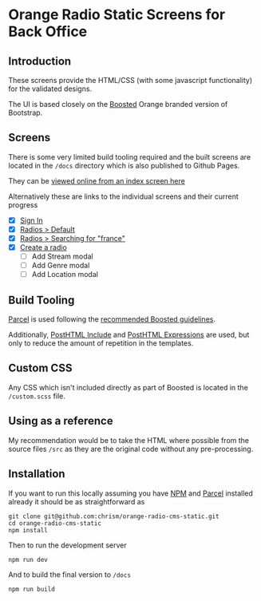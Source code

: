 # Orange Radio Static Screens for Back Office

## Introduction

These screens provide the HTML/CSS (with some javascript functionality) for the validated designs.

The UI is based closely on the [Boosted](https://boosted.orange.com/) Orange branded version of Bootstrap.

## Screens

There is some very limited build tooling required and the built screens are located in the `/docs` directory which is also published to Github Pages.

They can be [viewed online from an index screen here](http://chrismasters.net/orange-radio-cms-static/)

Alternatively these are links to the individual screens and their current progress

- [x] [Sign In](http://chrismasters.net/orange-radio-cms-static/sign_in.html)
- [x] [Radios > Default](http://chrismasters.net/orange-radio-cms-static/radios.html)
- [x] [Radios > Searching for "france"](http://chrismasters.net/orange-radio-cms-static/radios_france.html)
- [x] [Create a radio](http://chrismasters.net/orange-radio-cms-static/create_radio.html)
  - [ ] Add Stream modal
  - [ ] Add Genre modal
  - [ ] Add Location modal

## Build Tooling

[Parcel](https://parceljs.org/) is used following the [recommended Boosted guidelines](https://boosted.orange.com/docs/5.0/getting-started/parcel/).

Additionally, [PostHTML Include](https://github.com/posthtml/posthtml-include) and [PostHTML Expressions](https://github.com/posthtml/posthtml-expressions) are used, but only to reduce the amount of repetition in the templates.

## Custom CSS

Any CSS which isn't included directly as part of Boosted is located in the `/custom.scss` file.

## Using as a reference

My recommendation would be to take the HTML where possible from the source files `/src` as they are the original code without any pre-processing.

## Installation

If you want to run this locally assuming you have [NPM](https://www.npmjs.com/) and [Parcel](https://parceljs.org/) installed already it should be as straightforward as

```
git clone git@github.com:chrism/orange-radio-cms-static.git
cd orange-radio-cms-static
npm install
```

Then to run the development server

```
npm run dev
```

And to build the final version to `/docs`

```
npm run build
```
